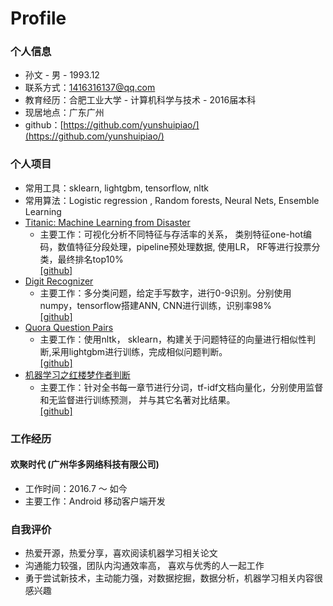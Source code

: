 # Profile

### 个人信息
* 孙文 - 男  -  1993.12  
* 联系方式：1416316137@qq.com 
* 教育经历：合肥工业大学 - 计算机科学与技术 - 2016届本科 
* 现居地点：广东广州
* github：[https://github.com/yunshuipiao/](https://github.com/yunshuipiao/)


### 个人项目
* 常用工具：sklearn, lightgbm, tensorflow, nltk
* 常用算法：Logistic regression , Random forests, Neural Nets, Ensemble Learning
* [Titanic: Machine Learning from Disaster](https://www.kaggle.com/c/titanic)
    * 主要工作：可视化分析不同特征与存活率的关系， 类别特征one-hot编码，数值特征分段处理，pipeline预处理数据, 使用LR， RF等进行投票分类，最终排名top10%  
              [[github]](https://github.com/yunshuipiao/sw-kaggle/blob/master/titanic/01.ipynb)
* [Digit Recognizer](https://www.kaggle.com/c/digit-recognizer)  
    * 主要工作：多分类问题，给定手写数字，进行0-9识别。分别使用numpy，tensorflow搭建ANN, CNN进行训练，识别率98%   
              [[github]](https://github.com/yunshuipiao/sw-kaggle/blob/master/digit_recognizer/07-ann-cnn-rnn.ipynb)
* [Quora Question Pairs](https://www.kaggle.com/c/quora-question-pairs)
    * 主要工作：使用nltk， sklearn，构建关于问题特征的向量进行相似性判断,采用lightgbm进行训练，完成相似问题判断。   
              [[github]](https://github.com/yunshuipiao/sw-kaggle/blob/master/quora-question-pairs/01.ipynb)
* [机器学习之红楼梦作者判断](https://github.com/yunshuipiao/SWBlog/blob/master/maching_learning/%E6%9C%BA%E5%99%A8%E5%AD%A6%E4%B9%A0%E4%B9%8B%E7%BA%A2%E6%A5%BC%E6%A2%A6%E4%BD%9C%E8%80%85%E5%88%A4%E6%96%AD(%E4%B8%80%EF%BC%9AKMeans).md)  
    * 主要工作：针对全书每一章节进行分词，tf-idf文档向量化，分别使用监督和无监督进行训练预测， 并与其它名著对比结果。  
              [[github]](https://github.com/yunshuipiao/sw-kaggle/blob/master/experimental/sidamingzhu/01.ipynb)
              
### 工作经历
#### 欢聚时代 (广州华多网络科技有限公司) 
* 工作时间：2016.7 ～ 如今
* 主要工作：Android 移动客户端开发

### 自我评价
* 热爱开源，热爱分享，喜欢阅读机器学习相关论文
* 沟通能力较强，团队内沟通效率高， 喜欢与优秀的人一起工作
* 勇于尝试新技术，主动能力强，对数据挖掘，数据分析，机器学习相关内容很感兴趣


